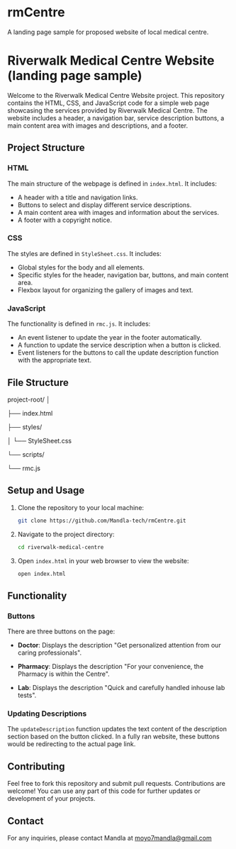 # rmCentre
A landing page sample for proposed website of local medical centre.

# Riverwalk Medical Centre Website (landing page sample)

Welcome to the Riverwalk Medical Centre Website project. This repository contains the HTML, CSS, and JavaScript code for a simple web page showcasing the services provided by Riverwalk Medical Centre. The website includes a header, a navigation bar, service description buttons, a main content area with images and descriptions, and a footer.

## Project Structure

### HTML

The main structure of the webpage is defined in `index.html`. It includes:

- A header with a title and navigation links.
- Buttons to select and display different service descriptions.
- A main content area with images and information about the services.
- A footer with a copyright notice.

### CSS

The styles are defined in `StyleSheet.css`. It includes:

- Global styles for the body and all elements.
- Specific styles for the header, navigation bar, buttons, and main content area.
- Flexbox layout for organizing the gallery of images and text.

### JavaScript

The functionality is defined in `rmc.js`. It includes:

- An event listener to update the year in the footer automatically.
- A function to update the service description when a button is clicked.
- Event listeners for the buttons to call the update description function with the appropriate text.

## File Structure
project-root/
│

├── index.html

├── styles/

│ └── StyleSheet.css

└── scripts/

└── rmc.js


## Setup and Usage

1. Clone the repository to your local machine:
    ```bash
    git clone https://github.com/Mandla-tech/rmCentre.git
    ```

2. Navigate to the project directory:
    ```bash
    cd riverwalk-medical-centre
    ```

3. Open `index.html` in your web browser to view the website:
    ```bash
    open index.html
    ```

## Functionality

### Buttons

There are three buttons on the page:
- **Doctor**: Displays the description "Get personalized attention from our caring professionals".

- **Pharmacy**: Displays the description "For your convenience, the Pharmacy is within the Centre".

- **Lab**: Displays the description "Quick and carefully handled inhouse lab tests".

### Updating Descriptions

The `updateDescription` function updates the text content of the description section based on the button clicked. In a fully ran website, these buttons would be redirecting to the actual page link.


## Contributing

Feel free to fork this repository and submit pull requests. Contributions are welcome!
You can use any part of this code for further updates or development of your projects.

## Contact

For any inquiries, please contact Mandla at moyo7mandla@gmail.com
